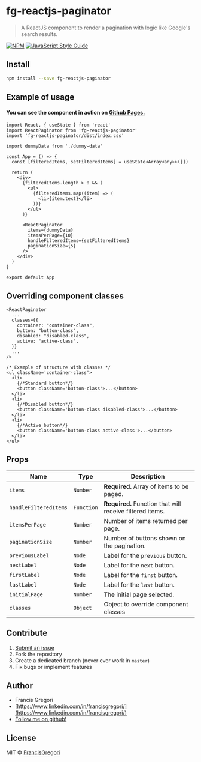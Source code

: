 # fg-reactjs-paginator

> A ReactJS component to render a pagination with logic like Google's search results.

[![NPM](https://img.shields.io/npm/v/fg-reactjs-paginator)](https://www.npmjs.com/package/fg-reactjs-paginator) [![JavaScript Style Guide](https://img.shields.io/badge/code_style-standard-brightgreen.svg)](https://standardjs.com)

## Install

```bash
npm install --save fg-reactjs-paginator
```

## Example of usage
#### You can see the component in action on [Github Pages.](https://francisgregori.github.io/fg-reactjs-paginator/)

```tsx
import React, { useState } from 'react'
import ReactPaginator from 'fg-reactjs-paginator'
import 'fg-reactjs-paginator/dist/index.css'

import dummyData from './dummy-data'

const App = () => {
  const [filteredItems, setFilteredItems] = useState<Array<any>>([])

  return (
    <div>
      {filteredItems.length > 0 && (
        <ul>
          {filteredItems.map((item) => (
            <li>{item.text}</li>
          ))}
        </ul>
      )}

      <ReactPaginator
        items={dummyData}
        itemsPerPage={10}
        handleFilteredItems={setFilteredItems}
        paginationSize={5}
      />
    </div>
  )
}

export default App

```
## Overriding component classes

```tsx
<ReactPaginator
  ...
  classes={{
    container: "container-class",
    button: "button-class",
    disabled: "disabled-class",
    active: "active-class",
  }}
  ...
/>

/* Example of structure with classes */
<ul className='container-class'>
  <li>
    {/*Standard button*/}
    <button className='button-class'>...</button>
  </li>
  <li>
    {/*Disabled button*/}
    <button className='button-class disabled-class'>...</button>
  </li>
  <li>
    {/*Active button*/}
    <button className='button-class active-class'>...</button>
  </li>
</ul>
```


## Props

| Name                     | Type       | Description                                                                                  |
| ------------------------ | ---------- | -------------------------------------------------------------------------------------------- |
| `items`                  | `Number`   | **Required.** Array of items to be paged.                                                     |
| `handleFilteredItems`    | `Function` | **Required.** Function that will receive filtered items.                                    |
| `itemsPerPage`           | `Number`   | Number of items returned per page.                                                             |
| `paginationSize`         | `Number`   | Number of buttons shown on the pagination.                                                             |
| `previousLabel`          | `Node`     | Label for the `previous` button.                                                             |
| `nextLabel`              | `Node`     | Label for the `next` button.                                                                 |
| `firstLabel`             | `Node`     | Label for the `first` button.                                                                 |
| `lastLabel`              | `Node`     | Label for the `last` button.                                                                 |
| `initialPage`            | `Number`   | The initial page selected.                                                                   |
| `classes`                | `Object`   | Object to override component classes                                                             |

## Contribute

1. [Submit an issue](https://github.com/FrancisGregori/fg-reactjs-paginator/issues)
2. Fork the repository
3. Create a dedicated branch (never ever work in `master`)
4. Fix bugs or implement features

## Author
* Francis Gregori
* [https://www.linkedin.com/in/francisgregori/](https://www.linkedin.com/in/francisgregori/)
* [Follow me on github!](https://github.com/FrancisGregori)

## License

MIT © [FrancisGregori](https://github.com/FrancisGregori)
